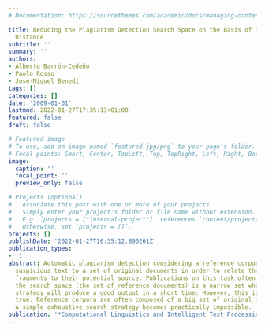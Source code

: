 ```yaml
---
# Documentation: https://sourcethemes.com/academic/docs/managing-content/

title: Reducing the Plagiarism Detection Search Space on the Basis of the Kullback-Leibler
  Distance
subtitle: ''
summary: ''
authors:
- Alberto Barrón-Cedeño
- Paolo Rosso
- José-Miguel Benedí
tags: []
categories: []
date: '2009-01-01'
lastmod: 2022-01-27T17:35:13+01:00
featured: false
draft: false

# Featured image
# To use, add an image named `featured.jpg/png` to your page's folder.
# Focal points: Smart, Center, TopLeft, Top, TopRight, Left, Right, BottomLeft, Bottom, BottomRight.
image:
  caption: ''
  focal_point: ''
  preview_only: false

# Projects (optional).
#   Associate this post with one or more of your projects.
#   Simply enter your project's folder or file name without extension.
#   E.g. `projects = ["internal-project"]` references `content/project/deep-learning/index.md`.
#   Otherwise, set `projects = []`.
projects: []
publishDate: '2022-01-27T16:35:12.890261Z'
publication_types:
- '1'
abstract: Automatic plagiarism detection considering a reference corpus compares a
  suspicious text to a set of original documents in order to relate the plagiarised
  fragments to their potential source. Publications on this task often assume that
  the search space (the set of reference documents) is a narrow set where any search
  strategy will produce a good output in a short time. However, this is not always
  true. Reference corpora are often composed of a big set of original documents where
  a simple exhaustive search strategy becomes practically impossible.
publication: '*Computational Linguistics and Intelligent Text Processing*'
---
```

